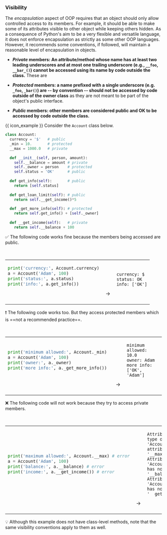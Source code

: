 ### Visibility

The _encapsulation_ aspect of OOP requires that an object should only allow controlled access to its members. For example, it should be able to make some of its attributes visible to other object while keeping others hidden. As a consequence of Python's aim to be a very flexible and versatile language, it does not enforce encapsulation as strictly as some other OOP languages. However, it recommends some conventions, if followed, will maintain a reasonable level of encapsulation in objects.

* **_Private_ members: An attribute/method whose name has at least two leading underscores and at most one trailing underscore (e.g., `__foo`, `__bar_()`) cannot be accessed using its name by code outside the class.** These are 

* **_Protected_ members: a name prefixed with a single underscore (e.g. `_foo`, `_bar()`) are -- by convention -- should not be accessed by code outside of the owner class** as they are not meant to be part of the object's public interface.

* **_Public_ members: other members are considered public and OK to be accessed by code outside the class.**

<tip-box> 

{{ icon_example }} Consider the `Account` class below.

```python
class Account:
  currency = '$'   # public
  _min = 10.       # protected
  __max = 1000.0   # private
  
  def __init__(self, person, amount):
    self.__balance = amount # private
    self._owner = person    # protected
    self.status = 'OK'      # public
    
  def get_info(self):       # public
    return [self.status]
    
  def get_loan_limit(self): # public
    return self.__get_income()*5
    
  def _get_more_info(self): # protected
    return self.get_info() + [self._owner]
    
  def __get_income(self):   # private
    return self.__balance + 100
```
:white_check_mark: The following code works fine because the members being accessed are public.
<table> 
<tr>
  <td>

```python
print('currency:', Account.currency)
a = Account('Adam', 100)
print('status:', a.status)
print('info:', a.get_info())
```
  </td>
  <td valign="bottom">&nbsp;→&nbsp;<br><br></td>
  <td valign="bottom">

```
currency: $
status: OK
info: ['OK']
```
  </td>
</tr>
</table>

:exclamation: The following code works too. But they access protected members which is ==not a recommended practice==.
<table> 
<tr>
  <td>

```python
print('minimum allowed:', Account._min) 
a = Account('Adam', 100)
print('owner:', a._owner) 
print('more info:', a._get_more_info())
```
  </td>
  <td valign="bottom">&nbsp;→&nbsp;<br><br></td>
  <td valign="bottom">

```
minimum allowed: 10.0
owner: Adam
more info: ['OK', 'Adam']
```
  </td>
</tr>
</table>

:x: The following code will not work because they try to access private members.
<table> 
<tr>
  <td>

```python
print('maximum allowed:', Account.__max) # error
a = Account('Adam', 100)
print('balance:', a.__balance) # error
print('income:', a.__get_income()) # error
```
  </td>
  <td valign="bottom">&nbsp;→&nbsp;<br><br></td>
  <td valign="bottom">

```
AttributeError: type object 'Account' has no attribute '__max'...
AttributeError: 'Account' object has no attribute '__balance'...
AttributeError: 'Account' object has no attribute '__get_income'...
```
  </td>
</tr>
</table>

:bulb: Although this example does not have class-level methods, note that the same visibility conventions apply to them as well.
</tip-box>

<include src="exercisePanel.md" boilerplate var-title="Change Visibility of `School` Class Members" var-file="e-changeVisibilityOfSchoolClassMembers.md" />